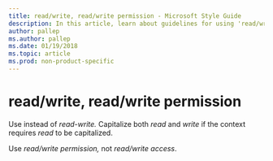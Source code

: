 ```yaml
---
title: read/write, read/write permission - Microsoft Style Guide
description: In this article, learn about guidelines for using 'read/write permissions' as a hyphenate in Microsoft documents.
author: pallep
ms.author: pallep
ms.date: 01/19/2018
ms.topic: article
ms.prod: non-product-specific
---
```


# read/write, read/write permission

Use instead of *read-write.* Capitalize both *read* and *write* if the context requires *read* to be capitalized. 

Use *read/write permission,* not *read/write access*. 
